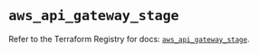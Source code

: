 # `aws_api_gateway_stage`

Refer to the Terraform Registry for docs: [`aws_api_gateway_stage`](https://registry.terraform.io/providers/hashicorp/aws/5.49.0/docs/resources/api_gateway_stage).
